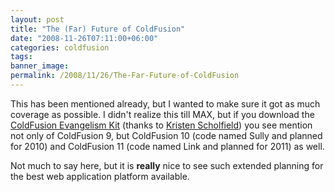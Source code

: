 ```yaml
---
layout: post
title: "The (Far) Future of ColdFusion"
date: "2008-11-26T07:11:00+06:00"
categories: coldfusion 
tags: 
banner_image: 
permalink: /2008/11/26/The-Far-Future-of-ColdFusion
---
```


This has been mentioned already, but I wanted to make sure it got as much coverage as possible. I didn't realize this till MAX, but if you download the <a href="http://www.adobe.com/go/cfevangelismkit">ColdFusion Evangelism Kit</a> (thanks to <a href="http://www.webbschofield.com/">Kristen Scholfield</a>) you see mention not only of ColdFusion 9, but ColdFusion 10 (code named Sully and planned for 2010) and ColdFusion 11 (code named Link and planned for 2011) as well.

Not much to say here, but it is <b>really</b> nice to see such extended planning for the best web application platform available.